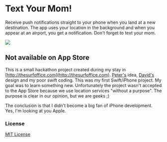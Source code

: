 # Text Your Mom!

Receive push notifications straight to your phone when you land at a new destination. The app uses your location in the background and when you appear at an airport, you get a notification. Don't forget to text your mom.

<img src="https://dl.dropboxusercontent.com/u/559047/text-your-mom-screenshot.png">

## Not available on App Store

This is a small hackathon project created during my stay in [http://thesurfoffice.com](http://thesurfoffice.com). [Peter's](https://twitter.com/faborio) idea, [David's](https://dribbble.com/stefooo) design and my poor swift coding. This was my first Swift/iPhone project. My goal was to learn something new. Unfortunately the project wasn't accepted to the App Store because we use location services "without a purpose". The purpose is clear in our opinion, but we are geeks ;)

The conclusion is that I didn't become a big fan of iPhone development. Yes, I'm looking at you Apple.

### License

[MIT License](http://opensource.org/licenses/MIT)